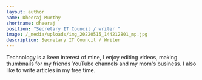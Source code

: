 ```yaml
---
layout: author
name: Dheeraj Murthy
shortname: dheeraj
position: "Secretary IT Council / writer "
image: /_media/uploads/img_20220515_144212801_mp.jpg
description: Secretary IT Council / Writer
---
```

Technology is a keen interest of mine, I enjoy editing videos, making thumbnails for my friends YouTube channels and my mom's business. I also like to write articles in my free time.
